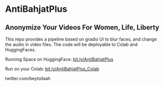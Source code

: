 # AntiBahjatPlus
## Anonymize Your Videos For Women, Life, Liberty


This repo provides a pipeline based on gradio UI to blur faces, and change the audio in video files.
The code will be deployable to Colab and HuggingFaces.


Running Space on HuggingFace: [bit.ly/AntiBahjatPlus](bit.ly/AntiBahjatPlus)

Run on your Colab: [bit.ly/AntiBahjatPlus_Colab](bit.ly/AntiBahjatPlus_Colab)


twitter.com/beytollaah
